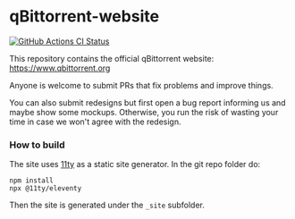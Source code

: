 qBittorrent-website
===
[![GitHub Actions CI Status](https://github.com/qbittorrent/qBittorrent-website/workflows/CI/badge.svg)](https://github.com/qbittorrent/qBittorrent-website/actions)

This repository contains the official qBittorrent website: https://www.qbittorrent.org

Anyone is welcome to submit PRs that fix problems and improve things.

You can also submit redesigns but first open a bug report informing us and maybe show some mockups. Otherwise, you run the risk of wasting your time in case we won't agree with the redesign.

### How to build
The site uses [11ty](https://www.11ty.dev/) as a static site generator.
In the git repo folder do:
```
npm install
npx @11ty/eleventy
```
Then the site is generated under the `_site` subfolder.
